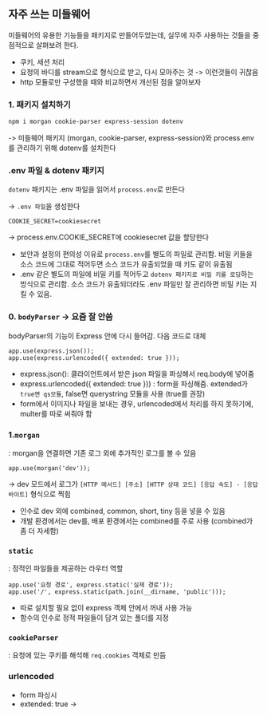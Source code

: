 ## 자주 쓰는 미들웨어
미들웨어의 유용한 기능들을 패키지로 만들어두었는데, 실무에 자주 사용하는 것들을 중점적으로 살펴보려 한다.
- 쿠키, 세션 처리
- 요청의 바디를 stream으로 형식으로 받고, 다시 모아주는 것 -> 이런것들이 귀찮음
- http 모듈로만 구성했을 때와 비교하면서 개선된 점을 알아보자

### 1. 패키지 설치하기

```BASH
npm i morgan cookie-parser express-session dotenv
```
-> 미들웨어 패키지 (morgan, cookie-parser, express-session)와 process.env를 관리하기 위해 dotenv를 설치한다

### .env 파일  & dotenv 패키지
`dotenv` 패키지는 .env 파일을 읽어서 `process.env`로 만든다

-> `.env 파일`을 생성한다
```
COOKIE_SECRET=cookiesecret
```
-> process.env.COOKIE_SECRET에 cookiesecret 값을 할당한다

- 보안과 설정의 편의성 이유로 `process.env`를 별도의 파일로 관리함. 비밀 키들을 소스 코드에 그대로 적어두면 소스 코드가 유출되었을 때 키도 같이 유출됨
-  .env 같은 별도의 파일에 비밀 키를 적어두고 `dotenv 패키지로 비밀 키를 로딩`하는 방식으로 관리함. 소스 코드가 유출되더라도 .env 파일만 잘 관리하면 비밀 키는 지킬 수 있음.

### 0. `bodyParser` -> 요즘 잘 안씀
bodyParser의 기능이 Express 안에 다시 들어감. 다음 코드로 대체
```JS
app.use(express.json());
app.use(express.urlencoded({ extended: true }));
```
- express.json(): 클라이언트에서 받은 json 파일을 파싱해서 req.body에 넣어줌
- express.urlencoded({ extended: true })) : form을 파싱해줌. extended가 `true면 qs모듈`, false면 querystring 모듈을 사용 (true를 권장)
- form에서 이미지나 파일을 보내는 경우, urlencoded에서 처리를 하지 못하기에, multer를 따로 써줘야 함

### 1.`morgan`
: morgan을 연결하면 기존 로그 외에 추가적인 로그를 볼 수 있음
```JS
app.use(morgan('dev'));
```
-> dev 모드에서 로그가 `[HTTP 메서드] [주소] [HTTP 상태 코드] [응답 속도] - [응답 바이트]` 형식으로 찍힘

- 인수로 dev 외에 combined, common, short, tiny 등을 넣을 수 있음 
- 개발 환경에서는 dev를, 배포 환경에서는 combined를 주로 사용 (combined가 좀 더 자세함)

### `static`
: 정적인 파일들을 제공하는 라우터 역할
```JS
app.use('요청 경로', express.static('실제 경로'));
app.use('/', express.static(path.join(__dirname, 'public')));
```
- 따로 설치할 필요 없이 express 객체 안에서 꺼내 사용 가능
- 함수의 인수로 정적 파일들이 담겨 있는 폴더를 지정
### `cookieParser`
: 요청에 있는 쿠키를 해석해 `req.cookies` 객체로 만듬
### urlencoded
- form 파싱시
- extended: true ->  